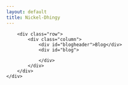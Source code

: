 ```yaml
---
layout: default
title: Nickel-Dhingy
---
```





<div id="container">
    
        <div class="row">
            <div class="column">
                <div id="blogheader">Blog</div>
                <div id="blog">
    
                </div>
            </div>
        </div>
    </div>



